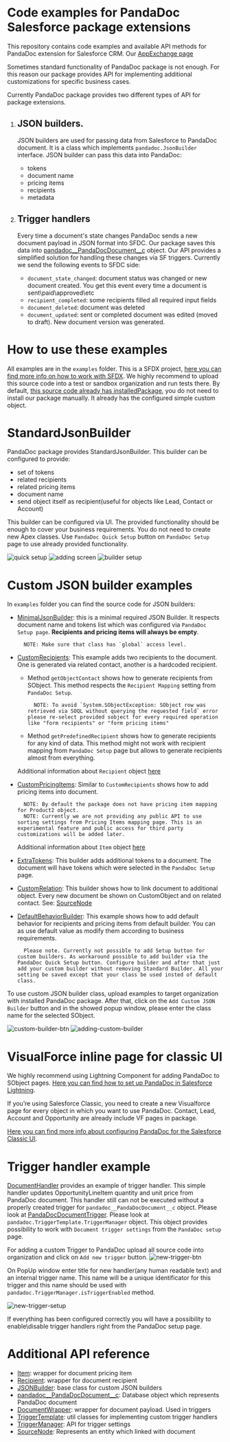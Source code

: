 # Code examples for PandaDoc Salesforce package extensions

This repository contains code examples and available API methods for PandaDoc extension for Salesforce CRM.
Our [AppExchange page](https://appexchange.salesforce.com/appxListingDetail?listingId=a0N3A00000DvMrEUAV)

Sometimes standard functionality of PandaDoc package is not enough.
For this reason our package provides API for implementing additional customizations for specific business cases.

Currently PandaDoc package provides two different types of API for package extensions.

1. ## JSON builders.
    JSON builders are used for passing data from Salesforce to PandaDoc document. It is a class which implements `pandadoc.JsonBuilder` interface. JSON builder can pass this data into PandaDoc:
    - tokens
    - document name
    - pricing items
    - recipients
    - metadata

2. ## Trigger handlers
    Every time a document's state changes PandaDoc sends a new document payload in JSON format into SFDC. Our package saves this data into [pandadoc__PandaDocDocument__c](docs/pandadoc__PandaDocDocument__c.md) object. Our API provides a simplified solution for handling these changes via SF triggers. Currently we send the following events to SFDC side:
    - `document_state_changed`: document status was changed or new document created. You get this event every time a document is sent\paid\approved\etc
    - `recipient_completed`: some recipients filled all required input fields
    - `document_deleted`: document was deleted
    - `document_updated`: sent or completed document was edited (moved to draft). New document version was generated.

# How to use these examples

All examples are in the `examples` folder. This is a SFDX project, [here you can find more info on how to work with SFDX](https://developer.salesforce.com/tools/sfdxcli). We highly recommend to upload this source code into a test or sandbox organization and run tests there. By default, [this source code already has installedPackage](examples/force-app/main/default/installedPackages/pandadoc.installedPackage-meta.xml), you do not need to install our package manually. It already has the configured simple custom object.

# StandardJsonBuilder

PandaDoc package provides StandardJsonBuilder. This builder can be configured to provide:
- set of tokens
- related recipients
- related pricing items
- document name
- send object itself as recipient(useful for objects like Lead, Contact or Account)

This builder can be configured via UI. The provided functionality should be enough to cover your business requirements. You do not need to create new Apex classes. Use `PandaDoc Quick Setup` button on `PandaDoc Setup` page to use already provided functionality.

![quick setup](screenshots/01-quick-setup-btn.png)
![adding screen](screenshots/02-adding-screen.png)
![builder setup](screenshots/03-builder-setup.png)

# Custom JSON builder examples

In `examples` folder you can find the source code for JSON builders:
- [MinimalJsonBuilder](examples/force-app/main/default/classes/MinimalJsonBuilder.cls): this is a minimal required JSON Builder. It respects document name and tokens list which was configured via `PandaDoc Setup page`. **Recipients and pricing items will always be empty**.

        NOTE: Make sure that class has `global` access level.

- [CustomRecipients](examples/force-app/main/default/classes/CustomRecipients.cls): This example adds two recipients to the document. One is generated via related contact, another is a hardcoded recipient.

    - Method `getObjectContact` shows how to generate recipients from SObject. This method respects the `Recipient Mapping` setting from `PandaDoc Setup`.

            NOTE: To avoid `System.SObjectException: SObject row was retrieved via SOQL without querying the requested field` error please re-select provided sobject for every required operation like "form recipients" or "form pricing items"

    - Method `getPredefinedRecipient` shows how to generate recipients for any kind of data. This method might not work with recipient mapping from `PandaDoc Setup` page but allows to generate recipients almost from everything.

    Additional information about `Recipient` object [here](docs/Recipient.md)

- [CustomPricingItems](examples/force-app/main/default/classes/CustomPricingItems.cls): Similar to `CustomRecipients` shows how to add pricing items into document.

        NOTE: By default the package does not have pricing item mapping for Product2 object.
        NOTE: Currently we are not providing any public API to use sorting settings from Pricing Items mapping page. This is an experimental feature and public access for third party customizations will be added later.

    Additional information about `Item` object [here](docs/Item.md)

- [ExtraTokens](examples/force-app/main/default/classes/ExtraTokens.cls): This builder adds additional tokens to a document. The document will have tokens which were selected in the `PandaDoc Setup` page.

- [CustomRelation](examples/force-app/main/default/classes/CustomRelation.cls): This builder shows how to link document to additional object. Every new document be shown on CustomObject and on related contact. See: [SourceNode](docs/SourceNode.md)

- [DefaultBehaviorBuilder](examples/force-app/main/default/classes/DefaultBehaviorBuilder.cls): This example shows how to add default behavior for recipients and pricing items from default builder. You can as use default value as modify them according to business requirements.


        Please note. Currently not possible to add Setup button for custom builders. As workaround possible to add builder via the PandaDoc Quick Setup button. Configure builder and after that just add your custom builder without removing Standard Builder. All your setting be saved except that your class be used insted of default class.

To use custom JSON builder class, upload examples to target organization with installed PandaDoc package. After that, click on the `Add Custom JSON Builder` button and in the showed popup window, please enter the class name for the selected SObject.

![custom-builder-btn](screenshots/04-custom-builder-btn.png)
![adding-custom-builder](screenshots/05-adding-custom-builder.png)

# VisualForce inline page for classic UI
We highly recommend using Lightning Component for adding PandaDoc to SObject pages. [Here you can find how to set up PandaDoc in Salesforce Lightning](https://support.pandadoc.com/hc/en-us/articles/360019828554-Salesforce-Lightning-Standard-setup-).

If you’re using Salesforce Classic, you need to create a new Visualforce page for every object in which you want to use PandaDoc. Contact, Lead, Account and Opportunity are already include VF pages in package.

[Here you can find more info about configuring PandaDoc for the Salesforce Classic UI](https://support.pandadoc.com/hc/en-us/articles/360007816454-Salesforce-Classic-Add-PandaDoc-to-custom-objects).

# Trigger handler example

[DocumentHandler](examples/force-app/main/default/classes/DocumentHandler.cls) provides an example of trigger handler. This simple handler updates OpportunityLineItem quantity and unit price from PandaDoc document. This handler still can not be executed without a properly created trigger for `pandadoc__PandaDocDocument__c` object. Please look at [PandaDocDocumentTrigger](examples/force-app/main/default/triggers/PandaDocDocumentTrigger.trigger). Please look at `pandadoc.TriggerTemplate.TriggerManager` object. This object provides possibility to work with `Document trigger settings` from the `PandaDoc setup` page.

For adding a custom Trigger to PandaDoc upload all source code into organization and click on `Add new trigger` button.
![new-trigger-btn](screenshots/06-new-trigger-btn.png)

On PopUp window enter title for new handler(any human readable text) and an internal trigger name. This name will be a unique identificator for this trigger and this name should be used with `pandadoc.TriggerManager.isTriggerEnabled` method.

![new-trigger-setup](screenshots/07-trigger-setup.png)

If everything has been configured correctly you will have a possibility to enable\disable trigger handlers right from the PandaDoc setup page.

# Additional API reference
- [Item](docs/Item.md): wrapper for document pricing item
- [Recipient](docs/Recipient.md): wrapper for document recipient
- [JSONBuilder](docs/JSONBuilder.md): base class for custom JSON builders
- [pandadoc__PandaDocDocument__c](docs/pandadoc__PandaDocDocument__c.md): Database object which represents PandaDoc document
- [DocumentWrapper](docs/DocumentWrapper.md): wrapper for document payload. Used in triggers
- [TriggerTemplate](docs/TriggerTemplate.md): util classes for implementing custom trigger handlers
- [TriggerManager](docs/TriggerManager.md): API for trigger settings
- [SourceNode](docs/SourceNode.md): Represents an entity which linked with document